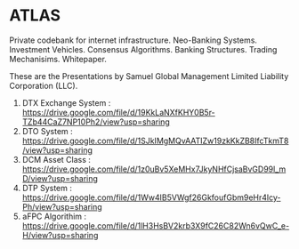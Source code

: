 # ATLAS
Private codebank for internet infrastructure.
Neo-Banking Systems.
Investment Vehicles.
Consensus Algorithms.
Banking Structures.
Trading Mechanisims.
Whitepaper.

These are the Presentations by Samuel Global Management Limited Liability Corporation (LLC).
1. DTX Exchange System : https://drive.google.com/file/d/19KkLaNXfKHY0B5r-TZb44CaZ7NP10Ph2/view?usp=sharing
2. DTO System : https://drive.google.com/file/d/1SJkIMgMQvAATIZw19zkKkZB8IfcTkmT8/view?usp=sharing
3. DCM Asset Class : https://drive.google.com/file/d/1z0uBv5XeMHx7JkyNHfCjsaBvGD99l_mD/view?usp=sharing
4. DTP System : https://drive.google.com/file/d/1Ww4IB5VWgf26GkfoufGbm9eHr4lcy-Ph/view?usp=sharing
5. aFPC Algorithim : https://drive.google.com/file/d/1lH3HsBV2krb3X9fC26C82Wn6vQwC_e-H/view?usp=sharing
